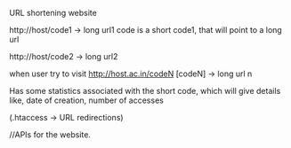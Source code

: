 URL shortening website

http://host/code1 -> long url1
code is a short code1, that will point to a long url

http://host/code2 -> long url2

when user try to visit
http://host.ac.in/codeN
[codeN] -> long url n

Has some statistics associated with the short code,
which will give details like, date of creation, number of accesses

(.htaccess -> URL redirections)

//APIs for the website.
